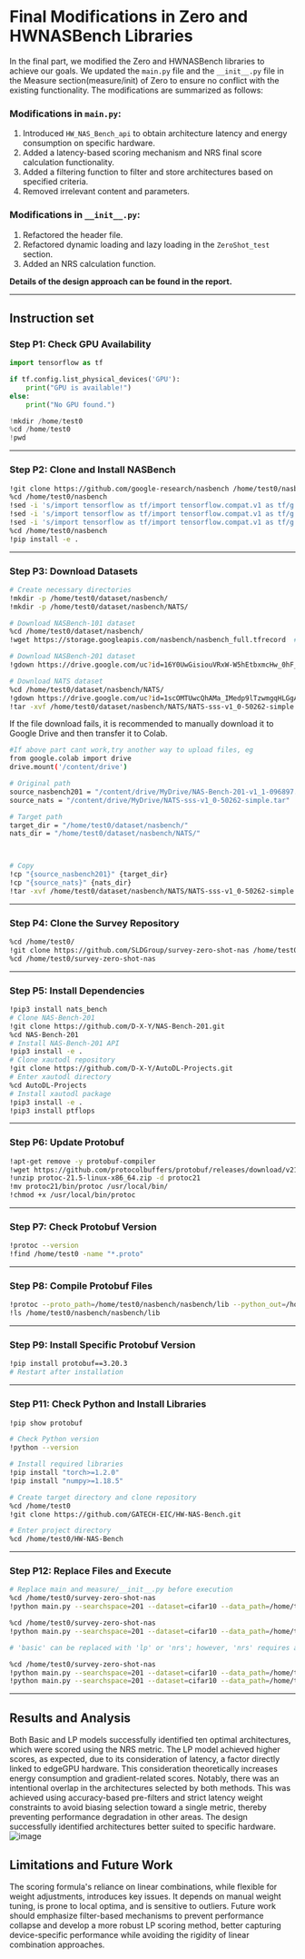 # Final Modifications in Zero and HWNASBench Libraries

In the final part, we modified the Zero and HWNASBench libraries to achieve our goals. We updated the `main.py` file and the `__init__.py` file in the Measure section(measure/init) of Zero to ensure no conflict with the existing functionality. The modifications are summarized as follows:

### Modifications in `main.py`:
1. Introduced `HW_NAS_Bench_api` to obtain architecture latency and energy consumption on specific hardware.
2. Added a latency-based scoring mechanism and NRS final score calculation functionality.
3. Added a filtering function to filter and store architectures based on specified criteria.
4. Removed irrelevant content and parameters.

### Modifications in `__init__.py`:
1. Refactored the header file.
2. Refactored dynamic loading and lazy loading in the `ZeroShot_test` section.
3. Added an NRS calculation function.


**Details of the design approach can be found in the report.**

---
## Instruction set

### **Step P1: Check GPU Availability**

```python
import tensorflow as tf

if tf.config.list_physical_devices('GPU'):
    print("GPU is available!")
else:
    print("No GPU found.")

!mkdir /home/test0
%cd /home/test0
!pwd
```

---

### **Step P2: Clone and Install NASBench**

```bash
!git clone https://github.com/google-research/nasbench /home/test0/nasbench
%cd /home/test0/nasbench
!sed -i 's/import tensorflow as tf/import tensorflow.compat.v1 as tf/g' nasbench/api.py
!sed -i 's/import tensorflow as tf/import tensorflow.compat.v1 as tf/g' nasbench/lib/evaluate.py
!sed -i 's/import tensorflow as tf/import tensorflow.compat.v1 as tf/g' nasbench/lib/training_time.py
%cd /home/test0/nasbench
!pip install -e .
```

---

### **Step P3: Download Datasets**

```bash
# Create necessary directories
!mkdir -p /home/test0/dataset/nasbench/
!mkdir -p /home/test0/dataset/nasbench/NATS/

# Download NASBench-101 dataset
%cd /home/test0/dataset/nasbench/
!wget https://storage.googleapis.com/nasbench/nasbench_full.tfrecord  # NASBench-101

# Download NASBench-201 dataset
!gdown https://drive.google.com/uc?id=16Y0UwGisiouVRxW-W5hEtbxmcHw_0hF_  # NASBench-201

# Download NATS dataset
%cd /home/test0/dataset/nasbench/NATS/
!gdown https://drive.google.com/uc?id=1scOMTUwcQhAMa_IMedp9lTzwmgqHLGgA
!tar -xvf /home/test0/dataset/nasbench/NATS/NATS-sss-v1_0-50262-simple.tar -C /home/test0/dataset/nasbench/NATS/
```

If the file download fails, it is recommended to manually download it to Google Drive and then transfer it to Colab.
```bash
#If above part cant work,try another way to upload files, eg
from google.colab import drive
drive.mount('/content/drive')

# Original path
source_nasbench201 = "/content/drive/MyDrive/NAS-Bench-201-v1_1-096897.pth"
source_nats = "/content/drive/MyDrive/NATS-sss-v1_0-50262-simple.tar"

# Target path
target_dir = "/home/test0/dataset/nasbench/"
nats_dir = "/home/test0/dataset/nasbench/NATS/"



# Copy
!cp "{source_nasbench201}" {target_dir}
!cp "{source_nats}" {nats_dir}
!tar -xvf /home/test0/dataset/nasbench/NATS/NATS-sss-v1_0-50262-simple.tar -C /home/test0/dataset/nasbench/NATS/
```
---

### **Step P4: Clone the Survey Repository**

```bash
%cd /home/test0/
!git clone https://github.com/SLDGroup/survey-zero-shot-nas /home/test0/survey-zero-shot-nas
%cd /home/test0/survey-zero-shot-nas
```

---

### **Step P5: Install Dependencies**

```bash
!pip3 install nats_bench
# Clone NAS-Bench-201
!git clone https://github.com/D-X-Y/NAS-Bench-201.git
%cd NAS-Bench-201
# Install NAS-Bench-201 API
!pip3 install -e .
# Clone xautodl repository
!git clone https://github.com/D-X-Y/AutoDL-Projects.git
# Enter xautodl directory
%cd AutoDL-Projects
# Install xautodl package
!pip3 install -e .
!pip3 install ptflops
```

---

### **Step P6: Update Protobuf**

```bash
!apt-get remove -y protobuf-compiler
!wget https://github.com/protocolbuffers/protobuf/releases/download/v21.5/protoc-21.5-linux-x86_64.zip
!unzip protoc-21.5-linux-x86_64.zip -d protoc21
!mv protoc21/bin/protoc /usr/local/bin/
!chmod +x /usr/local/bin/protoc
```

---

### **Step P7: Check Protobuf Version**

```bash
!protoc --version
!find /home/test0 -name "*.proto"
```

---

### **Step P8: Compile Protobuf Files**

```bash
!protoc --proto_path=/home/test0/nasbench/nasbench/lib --python_out=/home/test0/nasbench/nasbench/lib /home/test0/nasbench/nasbench/lib/model_metrics.proto
!ls /home/test0/nasbench/nasbench/lib
```

---

### **Step P9: Install Specific Protobuf Version**

```bash
!pip install protobuf==3.20.3
# Restart after installation
```

---

### **Step P11: Check Python and Install Libraries**

```bash
!pip show protobuf

# Check Python version
!python --version

# Install required libraries
!pip install "torch>=1.2.0"
!pip install "numpy>=1.18.5"

# Create target directory and clone repository
%cd /home/test0
!git clone https://github.com/GATECH-EIC/HW-NAS-Bench.git

# Enter project directory
%cd /home/test0/HW-NAS-Bench
```

---

### **Step P12: Replace Files and Execute**

```bash
# Replace main and measure/__init__.py before execution
%cd /home/test0/survey-zero-shot-nas
!python main.py --searchspace=201 --dataset=cifar10 --data_path=/home/test0/dataset/ --metric=basic

%cd /home/test0/survey-zero-shot-nas
!python main.py --searchspace=201 --dataset=cifar10 --data_path=/home/test0/dataset/ --metric=lp

# 'basic' can be replaced with 'lp' or 'nrs'; however, 'nrs' requires an input file, usually 'basicGroup.txt' or 'lpGroup.txt'.

%cd /home/test0/survey-zero-shot-nas
!python main.py --searchspace=201 --dataset=cifar10 --data_path=/home/test0/dataset/ --metric=nrs --testName basicGroup.txt
!python main.py --searchspace=201 --dataset=cifar10 --data_path=/home/test0/dataset/ --metric=nrs --testName lpGroup.txt
```

---
## Results and Analysis
Both Basic and LP models successfully identified ten optimal architectures, which were scored using the NRS metric. The LP model achieved higher scores, as expected, due to its consideration of latency, a factor directly linked to edgeGPU hardware. This consideration theoretically increases energy consumption and gradient-related scores. Notably, there was an intentional overlap in the architectures selected by both methods. This was achieved using accuracy-based pre-filters and strict latency weight constraints to avoid biasing selection toward a single metric, thereby preventing performance degradation in other areas. The design successfully identified architectures better suited to specific hardware.
![image](https://github.com/user-attachments/assets/041b8475-dfd3-4557-9c26-8e375dae1f6e)


## Limitations and Future Work
The scoring formula's reliance on linear combinations, while flexible for weight adjustments, introduces key issues. It depends on manual weight tuning, is prone to local optima, and is sensitive to outliers. Future work should emphasize filter-based mechanisms to prevent performance collapse and develop a more robust LP scoring method, better capturing device-specific performance while avoiding the rigidity of linear combination approaches.
